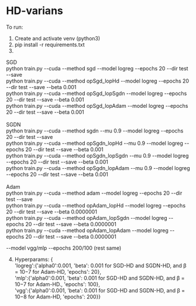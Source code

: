 # HD-varians

To run:
1) Create and activate venv (python3)
2) pip install -r requirements.txt<br>
3) 
SGD<br>
python train.py --cuda --method sgd --model logreg --epochs 20 --dir test --save<br>
python train.py --cuda --method opSgd_lopHd --model logreg --epochs 20 --dir test --save --beta 0.001<br>
python train.py --cuda --method opSgd_lopSgdn --model logreg --epochs 20 --dir test --save --beta 0.001<br>
python train.py --cuda --method opSgd_lopAdam --model logreg --epochs 20 --dir test --save --beta 0.001<br>
<br>
SGDN<br>
python train.py --cuda --method sgdn --mu 0.9 --model logreg --epochs 20 --dir test --save<br>
python train.py --cuda --method opSgdn_lopHd --mu 0.9 --model logreg --epochs 20 --dir test --save --beta 0.001<br>
python train.py --cuda --method opSgdn_lopSgdn --mu 0.9 --model logreg --epochs 20 --dir test --save --beta 0.001<br>
python train.py --cuda --method opSgdn_lopAdam --mu 0.9 --model logreg --epochs 20 --dir test --save --beta 0.001<br>
<br>
Adam<br>
python train.py --cuda --method adam --model logreg --epochs 20 --dir test --save<br>
python train.py --cuda --method opAdam_lopHd --model logreg --epochs 20 --dir test --save --beta 0.0000001<br>
python train.py --cuda --method opAdam_lopSgdn --model logreg --epochs 20 --dir test --save --beta 0.0000001<br>
python train.py --cuda --method opAdam_lopAdam --model logreg --epochs 20 --dir test --save --beta 0.0000001<br>

--model vgg/mlp --epochs 200/100 (rest same)


4) Hyperparams:
{<br>
'logreg':{'alpha0':0.001, 'beta': 0.001 for SGD-HD and SGDN-HD, and β = 10−7 for Adam-HD, 'epochs': 20},<br>
'mlp':{'alpha0':0.001, 'beta': 0.001 for SGD-HD and SGDN-HD, and β = 10−7 for Adam-HD., 'epochs': 100},<br>
'vgg':{'alpha0':0.001, 'beta': 0.001 for SGD-HD and SGDN-HD, and β = 10−8 for Adam-HD, 'epochs': 200}}<br>



